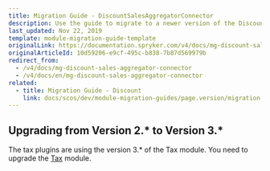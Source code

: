 ```yaml
---
title: Migration Guide - DiscountSalesAggregatorConnector
description: Use the guide to migrate to a newer version of the DiscountSalesAggregatorConnector module.
last_updated: Nov 22, 2019
template: module-migration-guide-template
originalLink: https://documentation.spryker.com/v4/docs/mg-discount-sales-aggregator-connector
originalArticleId: 10d59206-e9cf-495c-b838-7b87d569979b
redirect_from:
  - /v4/docs/mg-discount-sales-aggregator-connector
  - /v4/docs/en/mg-discount-sales-aggregator-connector
related:
  - title: Migration Guide - Discount
    link: docs/scos/dev/module-migration-guides/page.version/migration-guide-discount.html
---
```


## Upgrading from Version 2.* to Version 3.*
The tax plugins are using the version 3.* of the Tax module. You need to upgrade the [Tax](/docs/scos/dev/module-migration-guides/{{page.version}}/migration-guide-tax.html) module.
